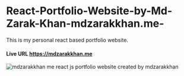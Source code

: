 # React-Portfolio-Website-by-Md-Zarak-Khan-mdzarakkhan.me-
This is my personal react based portfolio website.
#### Live URL https://mdzarakkhan.me
![mdzarakkhan me react js portfolio website created by mdzarakkhan](https://github.com/mdzarakkhan/React-Portfolio-Website-by-Md-Zarak-Khan-mdzarakkhan.me-/assets/77382278/75df0123-9698-437b-8384-7652d664e50d)



